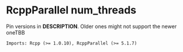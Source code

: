 # RcppParallel num_threads

Pin versions in **DESCRIPTION**. Older ones might not support the newer oneTBB

```
Imports: Rcpp (>= 1.0.10), RcppParallel (>= 5.1.7)
```
